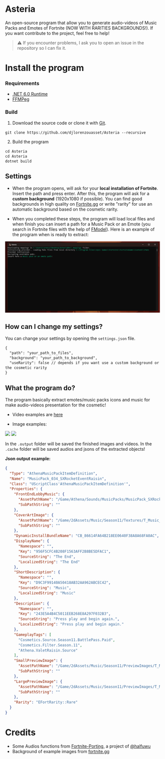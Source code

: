 # Asteria

An open-source program that allow you to generate audio-videos of Music Packs and Emotes of Fortnite (NOW WITH RARITIES BACKGROUNDS!).
If you want contribute to the project, feel free to help! 

> ⚠️ If you encounter problems, I ask you to open an issue in the repository so I can fix it.


# Install the program

### Requirements

* <a href='https://dotnet.microsoft.com/en-us/download/dotnet/6.0/runtime'>.NET 6.0 Runtime</a>
* <a href='https://ffmpeg.org/download.html'>FFMPeg</a>

### Build

1. Download the source code or clone it with <a href='https://git-scm.com/download/win'>Git</a>.

```
git clone https://github.com/djlorenzouasset/Asteria --recursive
```

2. Build the program
```
cd Asteria
cd Asteria
dotnet build
```

## Settings

- When the program opens, will ask for your <b>local installation of Fortnite</b>. Insert the path and press enter. After this, the program will ask for a <b>custom background</b> (1920x1080 if possible). You can find good backgrounds in high quality on <a href='https://fortnite.gg/assets?category=backgrounds'>Fortnite.gg</a> or write "rarity" for use an automatic background based on the cosmetic rarity.

- When you completed these steps, the program will load local files and when finish you can insert a path for a Music Pack or an Emote (you search in Fortnite files with the help of <a href='https://github.com/4sval/FModel'>FModel</a>). Here is an example of the program when is ready to extract:

<img src='https://github.com/djlorenzouasset/Asteria/blob/main/.github/project-preview.png' alt="Asteria Program">


## How can I change my settings?

You can change your settings by opening the <code>settings.json</code> file.

```jsonc
{
  "path": "your_path_to_files",
  "background": "your_path_to_background",
  "useRarity": false // depends if you want use a custom background or the cosmetic rarity
}
```

## What the program do?

The program basically extract emotes/music packs icons and music for make audio-videos presentation for the cosmetic!

- Video examples are <a href="https://twitter.com/djlorenzouasset/status/1660572148845379587?s=20">here</a>

- Image examples:

<img src="https://github.com/djlorenzouasset/Asteria/blob/main/.github/Athena_Emote_Bunny_Hop_02.png"> 
<img src="https://github.com/djlorenzouasset/Asteria/blob/main/.github/MusicPack_Showdown.png">


In the <code>.output</code> folder will be saved the finished images and videos. In the <code>.cache</code> folder will be saved audios and jsons of the extracted objects!

<b>Json output example:</b>

```json
{
  "Type": "AthenaMusicPackItemDefinition",
  "Name": "MusicPack_034_SXRocketEventRaisin",
  "Class": "UScriptClass'AthenaMusicPackItemDefinition'",
  "Properties": {
    "FrontEndLobbyMusic": {
      "AssetPathName": "/Game/Athena/Sounds/MusicPacks/MusicPack_SXRocketEvent_Cue.MusicPack_SXRocketEvent_Cue",
      "SubPathString": ""
    },
    "CoverArtImage": {
      "AssetPathName": "/Game/2dAssets/Music/Season11/Textures/T_Music_SXRocketEvent.T_Music_SXRocketEvent",
      "SubPathString": ""
    },
    "DynamicInstallBundleName": "CB_86614FA64B218EE0640F38A8A68FA0AC",
    "DisplayName": {
      "Namespace": "",
      "Key": "956F5CFC4B208F1563AFF2B8BE5DFAC1",
      "SourceString": "The End",
      "LocalizedString": "The End"
    },
    "ShortDescription": {
      "Namespace": "",
      "Key": "D9C3F99140A50418AB32AA962ABCEC42",
      "SourceString": "Music",
      "LocalizedString": "Music"
    },
    "Description": {
      "Namespace": "",
      "Key": "243E5A4B4C5011EEB268E8A297F032B3",
      "SourceString": "Press play and begin again.",
      "LocalizedString": "Press play and begin again."
    },
    "GameplayTags": [
      "Cosmetics.Source.Season11.BattlePass.Paid",
      "Cosmetics.Filter.Season.11",
      "Athena.ValetRaisin.Source"
    ],
    "SmallPreviewImage": {
      "AssetPathName": "/Game/2dAssets/Music/Season11/PreviewImages/T_Music_PreviewImages_Season11-T-Music-SXRocketEvent.T_Music_PreviewImages_Season11-T-Music-SXRocketEvent",
      "SubPathString": ""
    },
    "LargePreviewImage": {
      "AssetPathName": "/Game/2dAssets/Music/Season11/PreviewImages/T_Music_PreviewImages_Season11-T-Music-SXRocketEvent-L.T_Music_PreviewImages_Season11-T-Music-SXRocketEvent-L",
      "SubPathString": ""
    },
    "Rarity": "EFortRarity::Rare"
  }
}
```

# Credits

- Some Audios functions from <a href='https://github.com/halfuwu/FortnitePorting'>Fortnite-Porting</a>, a project of <a href='https://github.com/halfuwu'>@halfuwu</a>
- Background of example images from <a href='https://fortnite.gg/assets?category=backgrounds'>fortnite.gg</a>
